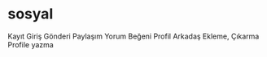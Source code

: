 # sosyal

Kayıt Giriş
Gönderi
  Paylaşım
  Yorum
  Beğeni
Profil
  Arkadaş Ekleme, Çıkarma
  Profile yazma
